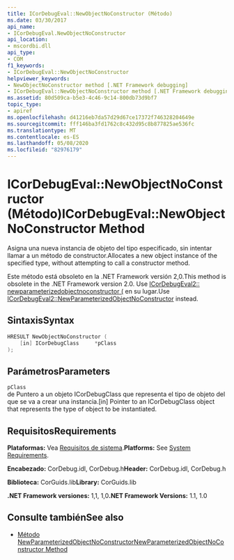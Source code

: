 ```yaml
---
title: ICorDebugEval::NewObjectNoConstructor (Método)
ms.date: 03/30/2017
api_name:
- ICorDebugEval.NewObjectNoConstructor
api_location:
- mscordbi.dll
api_type:
- COM
f1_keywords:
- ICorDebugEval::NewObjectNoConstructor
helpviewer_keywords:
- NewObjectNoConstructor method [.NET Framework debugging]
- ICorDebugEval::NewObjectNoConstructor method [.NET Framework debugging]
ms.assetid: 80d509ca-b5e3-4c46-9c14-800db73d9bf7
topic_type:
- apiref
ms.openlocfilehash: d41216eb7da57d29d67ce17372f746328204649e
ms.sourcegitcommit: fff146ba3fd1762c8c432d95c8b877825ae536fc
ms.translationtype: MT
ms.contentlocale: es-ES
ms.lasthandoff: 05/08/2020
ms.locfileid: "82976179"
---
```

# <a name="icordebugevalnewobjectnoconstructor-method"></a><span data-ttu-id="4d6ed-102">ICorDebugEval::NewObjectNoConstructor (Método)</span><span class="sxs-lookup"><span data-stu-id="4d6ed-102">ICorDebugEval::NewObjectNoConstructor Method</span></span>
<span data-ttu-id="4d6ed-103">Asigna una nueva instancia de objeto del tipo especificado, sin intentar llamar a un método de constructor.</span><span class="sxs-lookup"><span data-stu-id="4d6ed-103">Allocates a new object instance of the specified type, without attempting to call a constructor method.</span></span>  
  
 <span data-ttu-id="4d6ed-104">Este método está obsoleto en la .NET Framework versión 2,0.</span><span class="sxs-lookup"><span data-stu-id="4d6ed-104">This method is obsolete in the .NET Framework version 2.0.</span></span> <span data-ttu-id="4d6ed-105">Use [ICorDebugEval2:: newparameterizedobjectnoconstructor (](icordebugeval2-newparameterizedobjectnoconstructor-method.md) en su lugar.</span><span class="sxs-lookup"><span data-stu-id="4d6ed-105">Use [ICorDebugEval2::NewParameterizedObjectNoConstructor](icordebugeval2-newparameterizedobjectnoconstructor-method.md) instead.</span></span>  
  
## <a name="syntax"></a><span data-ttu-id="4d6ed-106">Sintaxis</span><span class="sxs-lookup"><span data-stu-id="4d6ed-106">Syntax</span></span>  
  
```cpp  
HRESULT NewObjectNoConstructor (  
    [in] ICorDebugClass     *pClass  
);  
```  
  
## <a name="parameters"></a><span data-ttu-id="4d6ed-107">Parámetros</span><span class="sxs-lookup"><span data-stu-id="4d6ed-107">Parameters</span></span>  
 `pClass`  
 <span data-ttu-id="4d6ed-108">de Puntero a un objeto ICorDebugClass que representa el tipo de objeto del que se va a crear una instancia.</span><span class="sxs-lookup"><span data-stu-id="4d6ed-108">[in] Pointer to an ICorDebugClass object that represents the type of object to be instantiated.</span></span>  
  
## <a name="requirements"></a><span data-ttu-id="4d6ed-109">Requisitos</span><span class="sxs-lookup"><span data-stu-id="4d6ed-109">Requirements</span></span>  
 <span data-ttu-id="4d6ed-110">**Plataformas:** Vea [Requisitos de sistema](../../get-started/system-requirements.md).</span><span class="sxs-lookup"><span data-stu-id="4d6ed-110">**Platforms:** See [System Requirements](../../get-started/system-requirements.md).</span></span>  
  
 <span data-ttu-id="4d6ed-111">**Encabezado:** CorDebug.idl, CorDebug.h</span><span class="sxs-lookup"><span data-stu-id="4d6ed-111">**Header:** CorDebug.idl, CorDebug.h</span></span>  
  
 <span data-ttu-id="4d6ed-112">**Biblioteca:** CorGuids.lib</span><span class="sxs-lookup"><span data-stu-id="4d6ed-112">**Library:** CorGuids.lib</span></span>  
  
 <span data-ttu-id="4d6ed-113">**.NET Framework versiones:** 1,1, 1,0</span><span class="sxs-lookup"><span data-stu-id="4d6ed-113">**.NET Framework Versions:** 1.1, 1.0</span></span>  
  
## <a name="see-also"></a><span data-ttu-id="4d6ed-114">Consulte también</span><span class="sxs-lookup"><span data-stu-id="4d6ed-114">See also</span></span>

- [<span data-ttu-id="4d6ed-115">Método NewParameterizedObjectNoConstructor</span><span class="sxs-lookup"><span data-stu-id="4d6ed-115">NewParameterizedObjectNoConstructor Method</span></span>](icordebugeval2-newparameterizedobjectnoconstructor-method.md)
